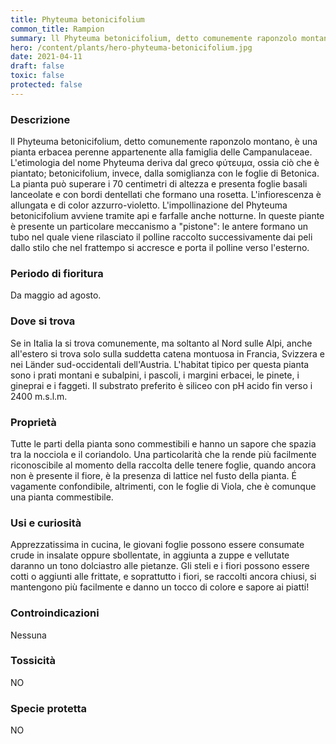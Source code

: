 ```yaml
---
title: Phyteuma betonicifolium
common_title: Rampion
summary: ll Phyteuma betonicifolium, detto comunemente raponzolo montano, è una pianta erbacea perenne appartenente alla famiglia delle Campanulaceae.
hero: /content/plants/hero-phyteuma-betonicifolium.jpg
date: 2021-04-11
draft: false
toxic: false
protected: false
---
```

### Descrizione
ll Phyteuma betonicifolium, detto comunemente raponzolo montano, è una pianta erbacea perenne appartenente alla famiglia delle Campanulaceae.
L'etimologia del nome Phyteuma deriva dal greco φύτευμα, ossia ciò che è piantato; betonicifolium, invece, dalla somiglianza con le foglie di Betonica.
La pianta può superare i 70 centimetri di altezza e presenta foglie basali lanceolate e con bordi dentellati che formano una rosetta. L'infiorescenza è allungata e di color azzurro-violetto.
L'impollinazione del Phyteuma betonicifolium avviene tramite api e farfalle anche notturne. In queste piante è presente un particolare meccanismo a "pistone": le antere formano un tubo nel quale viene rilasciato il polline raccolto successivamente dai peli dallo stilo che nel frattempo si accresce e porta il polline verso l'esterno.

### Periodo di fioritura
Da maggio ad agosto.

### Dove si trova
Se in Italia la si trova comunemente, ma soltanto al Nord sulle Alpi, anche all'estero si trova solo sulla suddetta catena montuosa in Francia, Svizzera e nei Länder sud-occidentali dell'Austria.
L'habitat tipico per questa pianta sono i prati montani e subalpini, i pascoli, i margini erbacei, le pinete, i gineprai e i faggeti. Il substrato preferito è siliceo con pH acido fin verso i 2400 m.s.l.m.

### Proprietà
Tutte le parti della pianta sono commestibili e hanno un sapore che spazia tra la nocciola e il coriandolo.
Una particolarità che la rende più facilmente riconoscibile al momento della raccolta delle tenere foglie, quando ancora non è presente il fiore, è la presenza di lattice nel fusto della pianta. É vagamente confondibile, altrimenti, con le foglie di Viola, che è comunque una pianta commestibile.

### Usi e curiosità
Apprezzatissima in cucina, le giovani foglie possono essere consumate crude in insalate oppure sbollentate, in aggiunta a zuppe e vellutate daranno un tono dolciastro alle pietanze.
Gli steli e i fiori possono essere cotti o aggiunti alle frittate, e soprattutto i fiori, se raccolti ancora chiusi, si mantengono più facilmente e danno un tocco di colore e sapore ai piatti!

### Controindicazioni
Nessuna

### Tossicità
NO

### Specie protetta
NO